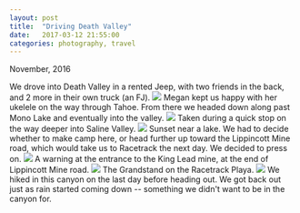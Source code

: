 ```yaml
---
layout: post
title:  "Driving Death Valley"
date:   2017-03-12 21:55:00
categories: photography, travel
---
```


<p class="lead">November, 2016</p>
We drove into Death Valley in a rented Jeep, with two friends in the back, and 2 more in their own truck (an FJ).

<img src="https://dl.dropboxusercontent.com/u/83326/kylejameskirwan.com_rsources/photography/death_valley/death_valley-3.jpg">
Megan kept us happy with her ukelele on the way through Tahoe. From there we headed down along past Mono Lake and eventually into the valley.

<img src="https://dl.dropboxusercontent.com/u/83326/kylejameskirwan.com_rsources/photography/death_valley/death_valley-10.jpg">
Taken during a quick stop on the way deeper into Saline Valley.

<img src="https://dl.dropboxusercontent.com/u/83326/kylejameskirwan.com_rsources/photography/death_valley/death_valley-12.jpg">
Sunset near a lake. We had to decide whether to make camp here, or head further up toward the Lippincott Mine road, which would take us to Racetrack the next day. We decided to press on.

<img src="https://dl.dropboxusercontent.com/u/83326/kylejameskirwan.com_rsources/photography/death_valley/death_valley-18.jpg">
A warning at the entrance to the King Lead mine, at the end of Lippincott Mine road.

<img src="https://dl.dropboxusercontent.com/u/83326/kylejameskirwan.com_rsources/photography/death_valley/death_valley-22.jpg">
The Grandstand on the Racetrack Playa.

<img src="https://dl.dropboxusercontent.com/u/83326/kylejameskirwan.com_rsources/photography/death_valley/death_valley-23.jpg">
We hiked in this canyon on the last day before heading out. We got back out just as rain started coming down -- something we didn't want to be in the canyon for.
